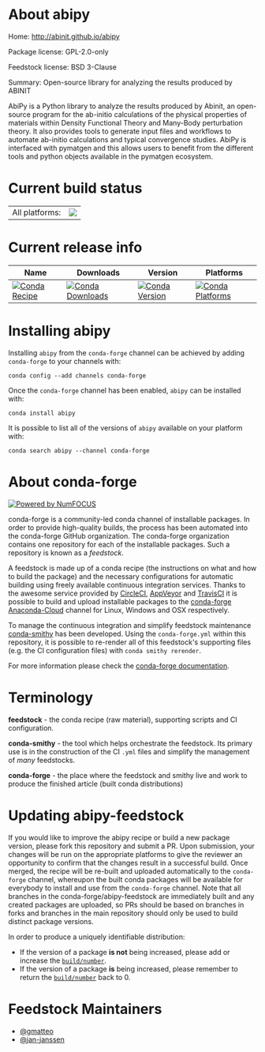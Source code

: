 About abipy
===========

Home: http://abinit.github.io/abipy

Package license: GPL-2.0-only

Feedstock license: BSD 3-Clause

Summary: Open-source library for analyzing the results produced by ABINIT

AbiPy is a Python library to analyze the results produced by
Abinit, an open-source program for the ab-initio calculations
of the physical properties of materials within Density Functional
Theory and Many-Body perturbation theory. It also provides tools
to generate input files and workflows to automate ab-initio
calculations and typical convergence studies. AbiPy is
interfaced with pymatgen and this allows users to benefit from
the different tools and python objects available in the pymatgen
ecosystem.


Current build status
====================


<table><tr><td>All platforms:</td>
    <td>
      <a href="https://dev.azure.com/conda-forge/feedstock-builds/_build/latest?definitionId=9796&branchName=master">
        <img src="https://dev.azure.com/conda-forge/feedstock-builds/_apis/build/status/abipy-feedstock?branchName=master">
      </a>
    </td>
  </tr>
</table>

Current release info
====================

| Name | Downloads | Version | Platforms |
| --- | --- | --- | --- |
| [![Conda Recipe](https://img.shields.io/badge/recipe-abipy-green.svg)](https://anaconda.org/conda-forge/abipy) | [![Conda Downloads](https://img.shields.io/conda/dn/conda-forge/abipy.svg)](https://anaconda.org/conda-forge/abipy) | [![Conda Version](https://img.shields.io/conda/vn/conda-forge/abipy.svg)](https://anaconda.org/conda-forge/abipy) | [![Conda Platforms](https://img.shields.io/conda/pn/conda-forge/abipy.svg)](https://anaconda.org/conda-forge/abipy) |

Installing abipy
================

Installing `abipy` from the `conda-forge` channel can be achieved by adding `conda-forge` to your channels with:

```
conda config --add channels conda-forge
```

Once the `conda-forge` channel has been enabled, `abipy` can be installed with:

```
conda install abipy
```

It is possible to list all of the versions of `abipy` available on your platform with:

```
conda search abipy --channel conda-forge
```


About conda-forge
=================

[![Powered by NumFOCUS](https://img.shields.io/badge/powered%20by-NumFOCUS-orange.svg?style=flat&colorA=E1523D&colorB=007D8A)](http://numfocus.org)

conda-forge is a community-led conda channel of installable packages.
In order to provide high-quality builds, the process has been automated into the
conda-forge GitHub organization. The conda-forge organization contains one repository
for each of the installable packages. Such a repository is known as a *feedstock*.

A feedstock is made up of a conda recipe (the instructions on what and how to build
the package) and the necessary configurations for automatic building using freely
available continuous integration services. Thanks to the awesome service provided by
[CircleCI](https://circleci.com/), [AppVeyor](https://www.appveyor.com/)
and [TravisCI](https://travis-ci.com/) it is possible to build and upload installable
packages to the [conda-forge](https://anaconda.org/conda-forge)
[Anaconda-Cloud](https://anaconda.org/) channel for Linux, Windows and OSX respectively.

To manage the continuous integration and simplify feedstock maintenance
[conda-smithy](https://github.com/conda-forge/conda-smithy) has been developed.
Using the ``conda-forge.yml`` within this repository, it is possible to re-render all of
this feedstock's supporting files (e.g. the CI configuration files) with ``conda smithy rerender``.

For more information please check the [conda-forge documentation](https://conda-forge.org/docs/).

Terminology
===========

**feedstock** - the conda recipe (raw material), supporting scripts and CI configuration.

**conda-smithy** - the tool which helps orchestrate the feedstock.
                   Its primary use is in the construction of the CI ``.yml`` files
                   and simplify the management of *many* feedstocks.

**conda-forge** - the place where the feedstock and smithy live and work to
                  produce the finished article (built conda distributions)


Updating abipy-feedstock
========================

If you would like to improve the abipy recipe or build a new
package version, please fork this repository and submit a PR. Upon submission,
your changes will be run on the appropriate platforms to give the reviewer an
opportunity to confirm that the changes result in a successful build. Once
merged, the recipe will be re-built and uploaded automatically to the
`conda-forge` channel, whereupon the built conda packages will be available for
everybody to install and use from the `conda-forge` channel.
Note that all branches in the conda-forge/abipy-feedstock are
immediately built and any created packages are uploaded, so PRs should be based
on branches in forks and branches in the main repository should only be used to
build distinct package versions.

In order to produce a uniquely identifiable distribution:
 * If the version of a package **is not** being increased, please add or increase
   the [``build/number``](https://conda.io/docs/user-guide/tasks/build-packages/define-metadata.html#build-number-and-string).
 * If the version of a package **is** being increased, please remember to return
   the [``build/number``](https://conda.io/docs/user-guide/tasks/build-packages/define-metadata.html#build-number-and-string)
   back to 0.

Feedstock Maintainers
=====================

* [@gmatteo](https://github.com/gmatteo/)
* [@jan-janssen](https://github.com/jan-janssen/)

